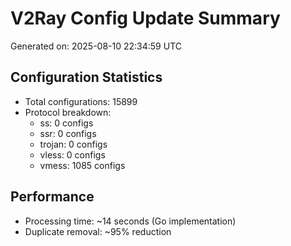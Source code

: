 # V2Ray Config Update Summary
Generated on: 2025-08-10 22:34:59 UTC

## Configuration Statistics
- Total configurations: 15899
- Protocol breakdown:
  - ss: 0 configs
  - ssr: 0 configs
  - trojan: 0 configs
  - vless: 0 configs
  - vmess: 1085 configs

## Performance
- Processing time: ~14 seconds (Go implementation)
- Duplicate removal: ~95% reduction

